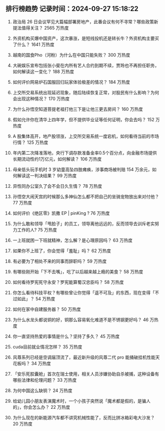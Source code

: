 
## 排行榜趋势 记录时间：2024-09-27 15:18:22
  
  1. 政治局 26 日会议罕见大篇幅部署房地产，此番会议有何不寻常？哪些政策新提法值得关注？ 2565 万热度
    
  2. 外资机构买爆中国资产，这次暴涨，是短线投机还是转长牛？外资机构主要买了什么？ 1641 万热度
    
  3. 越南的国食Pho（河粉）为什么在中国只能失败？ 300 万热度
    
  4. 大碗娱乐宣布包括张小斐在内所有艺人合约到期不续，贾玲也不再担任职务，如何解读这一变化？ 188 万热度
    
  5. 如何评价网易炉石国服回归玩家体验极差的情况？ 184 万热度
    
  6. 上交所交易系统出现延迟现象，随后陆续恢复正常，对股民有什么影响？为何会出现这种情况？ 170 万热度
    
  7. 为什么孙悟空知道菩提老祖打他三下是让他三更去房间？ 160 万热度
    
  8. 假如允许你在清华上四年学，但不提供毕业证等任何证明，你会去吗？ 152 万热度
    
  9. A 股集体高开，地产股领涨，上交所交易系统一度宕机，如何看待当前的市场行情？ 125 万热度
    
  10. 年内第二次降准落地，央行下调存款准备金率0.5个百分点，向金融市场提供长期流动性约1万亿元，如何解读？ 106 万热度
    
  11. 母亲低头玩手机时 3 岁幼童高坠四肢瘫痪，涉事商场被判赔 154 万余元，如何解读这一判决结果？ 99 万热度
    
  12. 异性同办公室久了会不会日久生情？ 78 万热度
    
  13. 孙悟空大闹天宫的时候那么多神仙怎么都不把自己的坐骑宠物放出来对付他？ 77 万热度
    
  14. 如何评价《绝区零》凯撒 EP | pinKing ? 76 万热度
    
  15. 为什么敢和领导「甩脸子」的员工，领导离他远远的，反而领导去训斥老实努力工作的人? 75 万热度
    
  16. 一上班就困一下班就精神，怎么解？是心理原因吗？ 63 万热度
    
  17. 如果你不上班了，你会觉得「羞耻」吗？ 62 万热度
    
  18. 有必要为了相处不来的同事而辞职吗？ 59 万热度
    
  19. 有哪些刚开始「下不去嘴」，吃了以后越来越上瘾的美食？ 58 万热度
    
  20. 如何看待罗宪死守永安？罗宪能算蜀汉忠臣吗？ 58 万热度
    
  21. 你怎么看待科技平权？有哪些曾让你觉得「遥不可及」的东西，现在变得「不过如此」？ 54 万热度
    
  22. 如何在家中自建服务器？ 50 万热度
    
  23. 为什么水龙头都说铜的好，铜那么容易氧化难道不是不锈钢更好吗？ 46 万热度
    
  24. 你一直坚持热爱的事情是什么？坚持了多久？ 45 万热度
    
  25. cuda目前就业情况怎样？ 35 万热度
    
  26. 风尊系列已经是空调届顶流了，最近新升级的风尊二代 pro 能捅破挂机性能天花板吗？ 34 万热度
    
  27. 「安乐死胶囊舱」首次在瑞士使用，相关人员涉嫌协助自杀被捕，这种设备有哪些法律和伦理问题？ 33 万热度
    
  28. 为何中国这么缺铜？ 24 万热度
    
  29. 给幼儿园小朋友表演魔术时，一个小孩子突然说「魔术都是假的，是骗人的」，你会怎么办？ 22 万热度
    
  30. 为什么现在的新能源汽车都不讲究机械性能了，反而比拼冰箱彩电大沙发？ 20 万热度
    